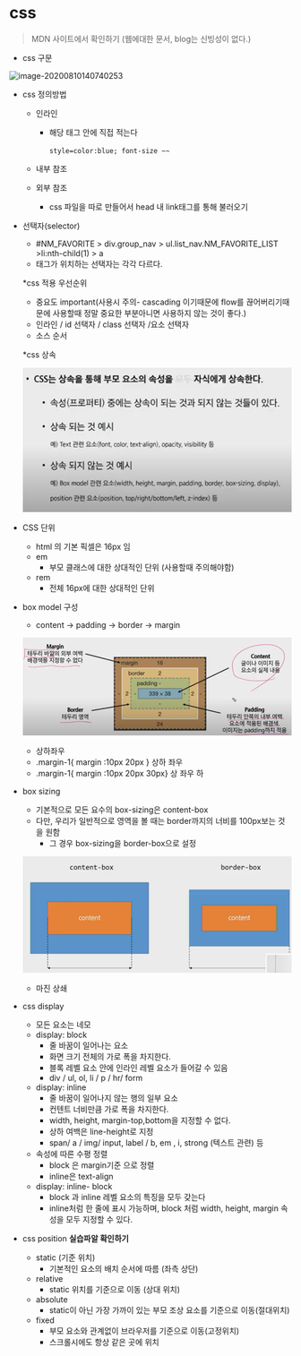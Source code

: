 # css

> MDN 사이트에서 확인하기 (웹에대한 문서, blog는 신빙성이 없다.)

- css 구문

![image-20200810140740253](C:\Users\User\AppData\Roaming\Typora\typora-user-images\image-20200810140740253.png)



- css 정의방법 

  - 인라인 

    - 해당 태그 안에 직접 적는다 

      `style=color:blue; font-size ~~`

  - 내부 참조

  - 외부 참조 

    - css 파일을 따로 만들어서 head 내 link태그를 통해 불러오기

- 선택자(selector)

  - #NM_FAVORITE > div.group_nav > ul.list_nav.NM_FAVORITE_LIST >li:nth-child(1) > a
  - 태그가 위치하는 선택자는 각각 다르다.

  

  *css 적용 우선순위

  - 중요도 important(사용시 주의- cascading 이기때문에 flow를 끊어버리기때문에 사용할때 정말 중요한 부분아니면 사용하지 않는 것이 좋다.)
  - 인라인 / id 선택자 / class 선택자 /요소 선택자
  - 소스 순서

  

  *css 상속

  ![image-20200810144847885](0810_css.assets/image-20200810144847885.png)

  

- CSS 단위

  - html 의 기본 픽셀은 16px 임
  - em
    - 부모 클래스에 대한 상대적인 단위 (사용할때 주의해야함)
  - rem
    - 전체 16px에 대한 상대적인 단위

- box model 구성

  - content -> padding -> border -> margin 

  ![image-20200810151437534](0810_css.assets/image-20200810151437534.png)

  - 상하좌우
  - .margin-1{ margin :10px 20px } 상하 좌우 
  - .margin-1{ margin :10px 20px 30px}  상 좌우 하 

- box sizing 

  - 기본적으로 모든 요수의 box-sizing은 content-box
  - 다만, 우리가 일반적으로 영역을 볼 때는 border까지의 너비를 100px보는 것을 원함
    - 그 경우 box-sizing을 border-box으로 설정

  ![image-20200810153310494](0810_css.assets/image-20200810153310494.png)

  - 마진 상쇄 

- css display

  - 모든 요소는 네모
  - display: block 
    - 줄 바꿈이 일어나는 요소
    - 화면 크기 전체의 가로 폭을 차지한다.
    - 블록 레벨 요소 안에 인라인 레벨 요소가 들어갈 수 있음
    - div / ul, ol, li / p / hr/ form 
  - display: inline
    -  줄 바꿈이 일어나지 않는 행의 일부 요소
    - 컨텐트 너비만큼 가로 폭을 차지한다.
    - width, height, margin-top,bottom을 지정할 수 없다.
    - 상하 여백은 line-height로 지정
    - span/ a / img/ input, label / b, em , i, strong (텍스트 관련) 등
  - 속성에 따른 수평 정렬
    - block 은 margin기준 으로 정렬 
    - inline은 text-align  
  - display: inline- block
    - block 과 inline 레벨 요소의 특징을 모두 갖는다
    - inline처럼 한 줄에 표시 가능하며, block 처럼 width, height, margin 속성을 모두 지정할 수 있다.

- css position **실습파알 확인하기**

  - static (기준 위치)
    - 기본적인 요소의 배치 순서에 따름 (좌측 상단)
  - relative
    - static 위치를 기준으로 이동 (상대 위치)
  - absolute
    - static이 아닌 가장 가까이 있는 부모 조상 요소를 기준으로 이동(절대위치)
  - fixed
    - 부모 요소와 관계없이 브라우저를 기준으로 이동(고정위치)
    - 스크롤시에도 항상 같은 곳에 위치 
